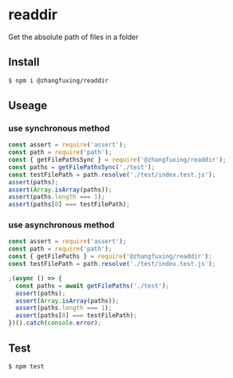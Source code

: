 # readdir
Get the absolute path of files in a folder

## Install

```sh
$ npm i @zhangfuxing/readdir
```  

## Useage  

### use synchronous method

```js
const assert = require('assert');
const path = require('path');
const { getFilePathsSync } = require('@zhangfuxing/readdir');
const paths = getFilePathsSync('./test');
const testFilePath = path.resolve('./test/index.test.js');
assert(paths);
assert(Array.isArray(paths));
assert(paths.length === 1);
assert(paths[0] === testFilePath);
```  

### use asynchronous method
```js
const assert = require('assert');
const path = require('path');
const { getFilePaths } = require('@zhangfuxing/readdir');
const testFilePath = path.resolve('./test/index.test.js');

;(async () => {
  const paths = await getFilePaths('./test');
  assert(paths);
  assert(Array.isArray(paths));
  assert(paths.length === 1);
  assert(paths[0] === testFilePath);
})().catch(console.error);
```  

## Test

```sh
$ npm test
```  